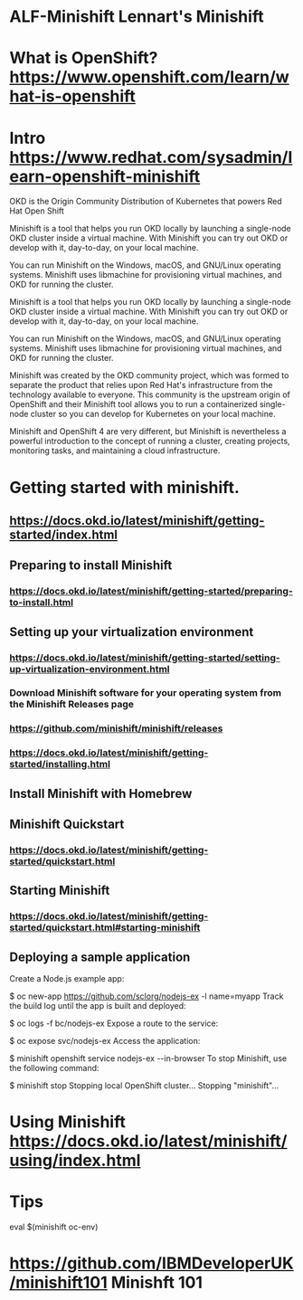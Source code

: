# ALF-Minishift Lennart's Minishift

# What is OpenShift? https://www.openshift.com/learn/what-is-openshift

# Intro https://www.redhat.com/sysadmin/learn-openshift-minishift

OKD is the Origin Community Distribution of Kubernetes that powers Red Hat Open Shift

Minishift is a tool that helps you run OKD locally by launching a single-node OKD cluster inside a virtual machine. With Minishift you can try out OKD or develop with it, day-to-day, on your local machine.

You can run Minishift on the Windows, macOS, and GNU/Linux operating systems. Minishift uses libmachine for provisioning virtual machines, and OKD for running the cluster.

Minishift is a tool that helps you run OKD locally by launching a single-node OKD cluster inside a virtual machine. With Minishift you can try out OKD or develop with it, day-to-day, on your local machine.

You can run Minishift on the Windows, macOS, and GNU/Linux operating systems. Minishift uses libmachine for provisioning virtual machines, and OKD for running the cluster.


Minishift was created by the OKD community project, which was formed to separate the product that relies upon Red Hat's infrastructure from the technology available to everyone. This community is the upstream origin of OpenShift and their Minishift tool allows you to run a containerized single-node cluster so you can develop for Kubernetes on your local machine.

Minishift and OpenShift 4 are very different, but Minishift is nevertheless a powerful introduction to the concept of running a cluster, creating projects, monitoring tasks, and maintaining a cloud infrastructure.
 
# Getting started with minishift.  
## https://docs.okd.io/latest/minishift/getting-started/index.html
## Preparing to install Minishift
### https://docs.okd.io/latest/minishift/getting-started/preparing-to-install.html
## Setting up your virtualization environment
### https://docs.okd.io/latest/minishift/getting-started/setting-up-virtualization-environment.html
### Download Minishift software for your operating system from the Minishift Releases page
### https://github.com/minishift/minishift/releases
### https://docs.okd.io/latest/minishift/getting-started/installing.html
## Install Minishift with Homebrew

## Minishift Quickstart 
### https://docs.okd.io/latest/minishift/getting-started/quickstart.html

## Starting Minishift
### https://docs.okd.io/latest/minishift/getting-started/quickstart.html#starting-minishift

## Deploying a sample application

Create a Node.js example app:

$ oc new-app https://github.com/sclorg/nodejs-ex -l name=myapp
Track the build log until the app is built and deployed:

$ oc logs -f bc/nodejs-ex
Expose a route to the service:

$ oc expose svc/nodejs-ex
Access the application:

$ minishift openshift service nodejs-ex --in-browser
To stop Minishift, use the following command:

$ minishift stop
Stopping local OpenShift cluster...
Stopping "minishift"...

# Using Minishift https://docs.okd.io/latest/minishift/using/index.html



# Tips

eval $(minishift oc-env)

# https://github.com/IBMDeveloperUK/minishift101 Minishft 101 
